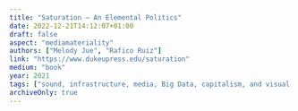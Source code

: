 ```yaml
---
title: "Saturation – An Elemental Politics"
date: 2022-12-21T14:12:07+01:00
draft: false
aspect: "mediamateriality"
authors: ["Melody Jue", "Rafico Ruiz"]
link: "https://www.dukeupress.edu/saturation"
medium: "book"
year: 2021
tags: ["sound, infrastructure, media, Big Data, capitalism, and visual culture", "Media Studies", "Cultural Studies", "Environmental Studies", "Stefan Helmreich", "Joanna Zylinska", "Avery Slater", "John Shiga", "Bishnupriya Ghosh", "Lisa Yin Han", "Rahul Mukherjee", "Bhaskar Sarkar", "Max Ritts", "Jeff Diamanti", "Marija Cetinić", "Janet Walker", "Mél Hogan", "Melody Jue", "Rafico Ruiz"]
archiveOnly: true
---
```

